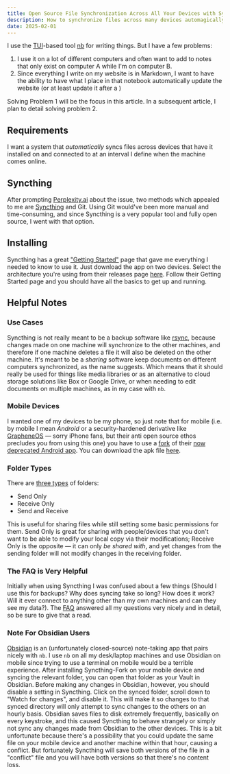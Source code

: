 ```yaml
---
title: Open Source File Synchronization Across All Your Devices with Syncthing
description: How to synchronize files across many devices automagically
date: 2025-02-01
---
```


I use the [TUI](https://en.wikipedia.org/wiki/Text-based_user_interface)-based tool [nb](https://github.com/xwmx/nb) for writing things. But I have a few problems:
  1) I use it on a lot of different computers and often want to add to notes that only exist on computer A while I'm on computer B.
  2) Since everything I write on my website is in Markdown, I want to have the ability to have what I place in that notebook automatically update the website (or at least update it after a )

Solving Problem 1 will be the focus in this article. In a subsequent article, I plan to detail solving problem 2.

## Requirements

I want a system that _automatically_ syncs files across devices that have it installed on and connected to at an interval I define when the machine comes online.

## Syncthing 

After prompting [Perplexity.ai](https://www.perplexity.ai/) about the issue, two methods which appealed to me are [Syncthing](https://syncthing.net/) and Git. Using Git would've been more manual and time-consuming, and since Syncthing is a very popular tool and fully open source, I went with that option.

## Installing

Syncthing has a great ["Getting Started"](https://docs.syncthing.net/intro/getting-started.html) page that gave me everything I needed to know to use it. Just download the app on two devices. Select the architecture you're using from their releases page [here](https://github.com/syncthing/syncthing/releases). Follow their Getting Started page and you should have all the basics to get up and running.

## Helpful Notes

### Use Cases

Syncthing is not really meant to be a backup software like [rsync](https://linux.die.net/man/1/rsync), because changes made on one machine will synchronize to the other machines, and therefore if one machine deletes a file it will also be deleted on the other machine. It's meant to be a _sharing_ software keep documents on different computers synchronized, as the name suggests. Which means that it should really be used for things like media libraries or as an alternative to cloud storage solutions like Box or Google Drive, or when needing to edit documents on multiple machines, as in my case with `nb`.

### Mobile Devices

I wanted one of my devices to be my phone, so just note that for mobile (i.e. by mobile I mean _Android_ or a security-hardened derivative like [GrapheneOS](https://grapheneos.org/) — sorry iPhone fans, but their anti open source ethos precludes you from using this one) you have to use a [fork](https://github.com/Catfriend1/syncthing-android) of their [now deprecated Android app](https://github.com/syncthing/syncthing-android). You can download the apk file [here](https://github.com/Catfriend1/syncthing-android/releases).

### Folder Types

There are [three types](https://docs.syncthing.net/users/foldertypes.html) of folders:
- Send Only 
- Receive Only 
- Send and Receive

This is useful for sharing files while still setting some basic permissions for them. Send Only is great for sharing with people/devices that you don't want to be able to modify your local copy via their modifications; Receive Only is the opposite — it can only _be shared with_, and yet changes from the sending folder will not modify changes in the receiving folder.

### The FAQ is Very Helpful

Initially when using Syncthing I was confused about a few things (Should I use this for backups? Why does syncing take so long? How does it work? Will it ever connect to anything other than my own machines and can they see my data?). The [FAQ](https://docs.syncthing.net/users/faq.html#what-is-syncthing) answered all my questions very nicely and in detail, so be sure to give that a read.

### Note For Obsidian Users 

[Obsidian]() is an (unfortunately closed-source) note-taking app that pairs nicely with `nb`. I use `nb` on all my desk/laptop machines and use Obsidian on mobile since trying to use a terminal on mobile would be a terrible experience. After installing Syncthing-Fork on your mobile device and syncing the relevant folder, you can open that folder as your Vault in Obsidian. Before making any changes in Obsidian, however, you should disable a setting in Syncthing. Click on the synced folder, scroll down to "Watch for changes", and disable it. This will make it so changes to that synced directory will only attempt to sync changes to the others on an hourly basis. Obsidian saves files to disk extremely frequently, basically on every keystroke, and this caused Syncthing to behave strangely or simply not sync any changes made from Obsidian to the other devices. This is a bit unfortunate because there's a possibility that you could update the same file on your mobile device and another machine within that hour, causing a conflict. But fortunately Syncthing will save both versions of the file in a "conflict" file and you will have both versions so that there's no content loss.
